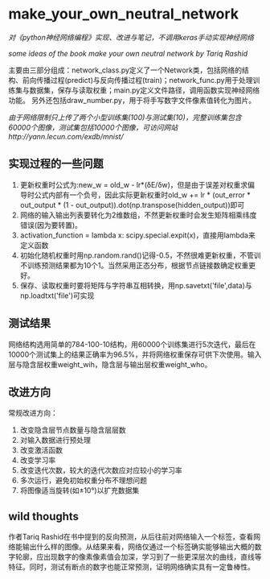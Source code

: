 # make_your_own_neutral_network

*对《python神经网络编程》实现、改进与笔记，不调用keras手动实现神经网络*

*some ideas of the book make your own neutral network by Tariq Rashid*

主要由三部分组成：network_class.py定义了一个Network类，包括网络的结构、前向传播过程(predict)与反向传播过程(train)；network_func.py用于处理训练集与数据集，保存与读取权重；main.py定义文件路径，调用函数实现神经网络功能。 另外还包括draw_number.py，用于将手写数字文件像素值转化为图片。

*由于网络限制只上传了两个小型训练集(100)与测试集(10)，完整训练集包含60000个图像，测试集包括10000个图像，可访问网站http://yann.lecun.com/exdb/mnist/*

## 实现过程的一些问题
1. 更新权重时公式为:new_w = old_w - lr*(δE/δw)，但是由于误差对权重求偏导时公式内部有一个负号，因此实际更新权重时old_w += lr * (out_error * out_output * (1 - out_output)).dot(np.transpose(hidden_output))即可
2. 网络的输入输出列表要转化为2维数组，不然更新权重时会发生矩阵相乘纬度错误(因为要转置)。
3. activation_function = lambda x: scipy.special.expit(x)，直接用lambda来定义函数
4. 初始化随机权重时用np.random.rand()记得-0.5，不然很难更新权重，不管训不训练预测结果都为10个1。当然采用正态分布，根据节点链接数确定权重更好。
5. 保存、读取权重时要将矩阵与字符串互相转换，用np.savetxt('file',data)与np.loadtxt('file')可实现

## 测试结果
网络结构选用简单的784-100-10结构，用60000个训练集进行5次迭代，最后在10000个测试集上的结果正确率为96.5%，并将网络权重保存可供下次使用。输入层与隐含层权重weight_wih，隐含层与输出层权重weight_who。

## 改进方向
常规改进方向：
1. 改变隐含层节点数量与隐含层层数
2. 对输入数据进行预处理
3. 改变激活函数
4. 改变学习率
5. 改变迭代次数，较大的迭代次数应对应较小的学习率
6. 多次运行，避免初始权重分布不理想问题
7. 将图像适当旋转(如±10°)以扩充数据集

## wild thoughts
作者Tariq Rashid在书中提到的反向预测，从后往前对网络输入一个标签，查看网络能输出什么样的图像。从结果来看，网络仅通过一个标签确实能够输出大概的数字轮廓，应出现数字的像素像素值会加深，学习到了一些更深层次的曲线，直线等特征。同时，测试有断点的数字也能正常预测，证明网络确实具有一定鲁棒性。



